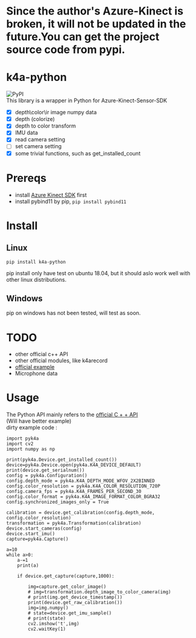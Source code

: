 # Since the author's Azure-Kinect is broken, it will not be updated in the future.You can get the project source code from pypi.
# k4a-python
![PyPI](https://img.shields.io/pypi/v/k4a-python)  
This library is a wrapper in Python  for Azure-Kinect-Sensor-SDK
- [x] depth\color\ir image numpy data
- [x] depth (colorize)  
- [x] depth to color transform
- [x] IMU data  
- [x] read camera setting
- [ ] set camera setting
- [x] some trivial functions, such as get_installed_count
# Prereqs
* install [Azure Kinect SDK](https://github.com/microsoft/Azure-Kinect-Sensor-SDK) first
* install pybind11 by pip, ```pip install pybind11```

# Install
## Linux
```
pip install k4a-python
```
pip install only have test on ubuntu 18.04, but it should aslo work well with other linux distributions.

## Windows
pip on windows has not been tested, will test as soon.

# TODO
* other official c++ API
* other official modules, like k4arecord
* [official example](https://github.com/microsoft/Azure-Kinect-Sensor-SDK/tree/develop/examples)
* Microphone data
# Usage
The Python API mainly refers to the [official C + + API](https://microsoft.github.io/Azure-Kinect-Sensor-SDK/master/group__cppsdk.html)  
(Will have better example)  
dirty example code :  
```
import pyk4a
import cv2
import numpy as np

print(pyk4a.Device.get_installed_count())
device=pyk4a.Device.open(pyk4a.K4A_DEVICE_DEFAULT)
print(device.get_serialnum())
config = pyk4a.Configuration()
config.depth_mode = pyk4a.K4A_DEPTH_MODE_WFOV_2X2BINNED
config.color_resolution = pyk4a.K4A_COLOR_RESOLUTION_720P
config.camera_fps = pyk4a.K4A_FRAMES_PER_SECOND_30
config.color_format = pyk4a.K4A_IMAGE_FORMAT_COLOR_BGRA32
config.synchronized_images_only = True

calibration = device.get_calibration(config.depth_mode, config.color_resolution)
transformation = pyk4a.Transformation(calibration)
device.start_cameras(config)
device.start_imu()
capture=pyk4a.Capture()

a=10
while a>0:
    a-=1
    print(a)

    if device.get_capture(capture,1000):

        img=capture.get_color_image()
        # img=transformation.depth_image_to_color_camera(img)
        # print(img.get_device_timestamp())
        print(device.get_raw_calibration())
        img=img.numpy()
        # state=device.get_imu_sample()
        # print(state)
        cv2.imshow('t',img)
        cv2.waitKey(1)
```
